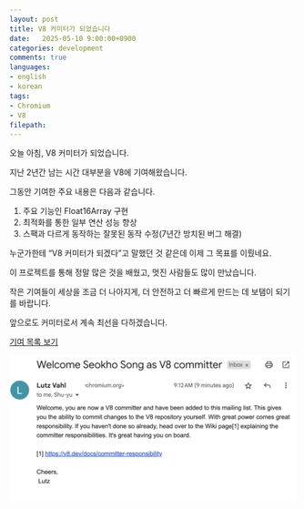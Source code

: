```yaml
---
layout: post
title: V8 커미터가 되었습니다
date:   2025-05-10 9:00:00+0900
categories: development
comments: true
languages:
- english
- korean
tags:
- Chromium
- V8
filepath:
---
```


오늘 아침, V8 커미터가 되었습니다.

지난 2년간 남는 시간 대부분을 V8에 기여해왔습니다.

그동안 기여한 주요 내용은 다음과 같습니다.
1. 주요 기능인 Float16Array 구현
2. 최적화를 통한 일부 연산 성능 향상
3.  스팩과 다르게 동작하는 잘못된 동작 수정(7년간 방치된 버그 해결)

누군가한테 “V8 커미터가 되겠다”고 말했던 것 같은데 이제 그 목표를 이뤘네요.

이 프로젝트를 통해 정말 많은 것을 배웠고, 멋진 사람들도 많이 만났습니다.

작은 기여들이 세상을 조금 더 나아지게, 더 안전하고 더 빠르게 만드는 데 보탬이 되기를 바랍니다.

앞으로도 커미터로서 계속 최선을 다하겠습니다.

[기여 목록 보기](https://chromium-review.googlesource.com/q/owner:seokho@chromium.org+repo:v8/v8+-status:abandoned)

![Render example](/uploads/2025-05-10/mail.png)